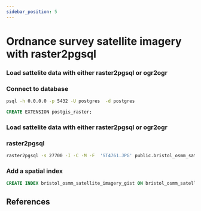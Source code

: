 ```yaml
---
sidebar_position: 5
---
```


# Ordnance survey satellite imagery with raster2pgsql

### Load sattelite data with either raster2pgsql or ogr2ogr

### Connect to database

``` bash
psql -h 0.0.0.0 -p 5432 -U postgres  -d postgres
```

``` sql
CREATE EXTENSION postgis_raster;
```

### Load sattelite data with either raster2pgsql or ogr2ogr

### raster2pgsql
``` bash
raster2pgsql -s 27700 -I -C -M -F  'ST4761.JPG' public.bristol_osmm_satellite_imagery | psql -h 0.0.0.0 -p 5432 -U postgres 
```


### Add a spatial index

``` sql
CREATE INDEX bristol_osmm_satellite_imagery_gist ON bristol_osmm_satellite_imagery USING GIST (ST_ConvexHull(rast));
```

## References

